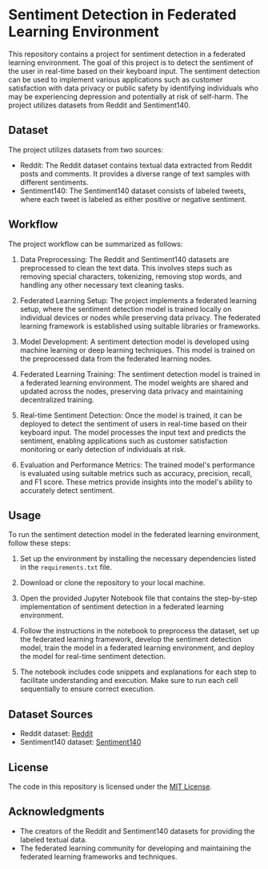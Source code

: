 # Sentiment Detection in Federated Learning Environment

This repository contains a project for sentiment detection in a federated learning environment. The goal of this project is to detect the sentiment of the user in real-time based on their keyboard input. The sentiment detection can be used to implement various applications such as customer satisfaction with data privacy or public safety by identifying individuals who may be experiencing depression and potentially at risk of self-harm. The project utilizes datasets from Reddit and Sentiment140.

## Dataset
The project utilizes datasets from two sources:
- Reddit: The Reddit dataset contains textual data extracted from Reddit posts and comments. It provides a diverse range of text samples with different sentiments.
- Sentiment140: The Sentiment140 dataset consists of labeled tweets, where each tweet is labeled as either positive or negative sentiment.

## Workflow
The project workflow can be summarized as follows:

1. Data Preprocessing: The Reddit and Sentiment140 datasets are preprocessed to clean the text data. This involves steps such as removing special characters, tokenizing, removing stop words, and handling any other necessary text cleaning tasks.

2. Federated Learning Setup: The project implements a federated learning setup, where the sentiment detection model is trained locally on individual devices or nodes while preserving data privacy. The federated learning framework is established using suitable libraries or frameworks.

3. Model Development: A sentiment detection model is developed using machine learning or deep learning techniques. This model is trained on the preprocessed data from the federated learning nodes.

4. Federated Learning Training: The sentiment detection model is trained in a federated learning environment. The model weights are shared and updated across the nodes, preserving data privacy and maintaining decentralized training.

5. Real-time Sentiment Detection: Once the model is trained, it can be deployed to detect the sentiment of users in real-time based on their keyboard input. The model processes the input text and predicts the sentiment, enabling applications such as customer satisfaction monitoring or early detection of individuals at risk.

6. Evaluation and Performance Metrics: The trained model's performance is evaluated using suitable metrics such as accuracy, precision, recall, and F1 score. These metrics provide insights into the model's ability to accurately detect sentiment.

## Usage
To run the sentiment detection model in the federated learning environment, follow these steps:

1. Set up the environment by installing the necessary dependencies listed in the `requirements.txt` file.

2. Download or clone the repository to your local machine.

3. Open the provided Jupyter Notebook file that contains the step-by-step implementation of sentiment detection in a federated learning environment.

4. Follow the instructions in the notebook to preprocess the dataset, set up the federated learning framework, develop the sentiment detection model, train the model in a federated learning environment, and deploy the model for real-time sentiment detection.

5. The notebook includes code snippets and explanations for each step to facilitate understanding and execution. Make sure to run each cell sequentially to ensure correct execution.

## Dataset Sources
- Reddit dataset: [Reddit](https://www.reddit.com/)
- Sentiment140 dataset: [Sentiment140](https://www.kaggle.com/kazanova/sentiment140)

## License
The code in this repository is licensed under the [MIT License](LICENSE).

## Acknowledgments
- The creators of the Reddit and Sentiment140 datasets for providing the labeled textual data.
- The federated learning community for developing and maintaining the federated learning frameworks and techniques.
